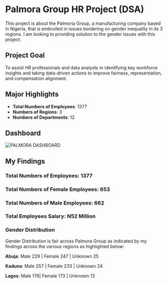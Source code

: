 # Palmora Group HR Project (DSA)
This project is about the Palmoria Group, a manufacturing company based in Nigeria, that is embroiled in issues bordering on gender inequality in its 3 regions.  I am looking to providing solution to the gender issues with this project.


## Project Goal
To assist HR professionals and data analysts in identifying key workforce insights and taking data-driven actions to improve fairness, representation, and compensation alignment.

## Major Highlights
- **Total Numbers of Employees**: 1377
- **Numbers of Regions**: 3
- **Numbers of Departments**: 12

## Dashboard

![PALMORA DASHBOARD](https://github.com/user-attachments/assets/36f88bd6-8261-4b16-b286-5b99d0a7e6d8)


## My Findings

### Total Numbers of Employees: 1377

### Total Numbers of Female Employees: 653

### Total Numbers of Male Employees: 662

### Total Employees Salary: N52 Million

### Gender Distribution
Gender Distribution is fair across Palmora Group as indicated by my findings across the various regions as highlighted below:

**Abuja**: Male 229 | Female 247  | Unknown 25

**Kaduna**: Male 257 | Female 233  | Unknown 24

**Lagos**: Male 176| Female 173  | Unknown 13
